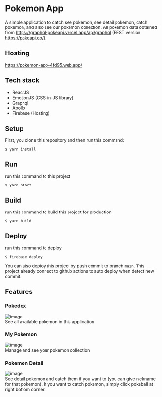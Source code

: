 # Pokemon App

A simple application to catch see pokemon, see detail pokemon, catch pokemon, and also see our pokemon collection. All pokemon data obtained from https://graphql-pokeapi.vercel.app/api/graphql (REST version https://pokeapi.co/).

## Hosting

https://pokemon-app-4fd95.web.app/

## Tech stack

- ReactJS
- EmotionJS (CSS-in-JS library)
- Graphql
- Apollo
- Firebase (Hosting)

## Setup

First, you clone this repository and then run this command:

```shell
$ yarn install
```

## Run

run this command to this project

```shell
$ yarn start
```

## Build

run this command to build this project for production

```shell
$ yarn build
```

## Deploy

run this command to deploy

```shell
$ firebase deploy
```

You can also deploy this project by push commit to branch `main`. This project already connect to github actions to auto deploy when detect new commit.

## Features

### Pokedex

![image](https://user-images.githubusercontent.com/32569977/112416471-505f6680-8d58-11eb-9bf0-bf450f3edd65.png) <br/>
See all available pokemon in this application

### My Pokemon

![image](https://user-images.githubusercontent.com/32569977/112416716-cd8adb80-8d58-11eb-8c45-6a95562e1698.png) <br/>
Manage and see your pokemon collection

### Pokemon Detail

![image](https://user-images.githubusercontent.com/32569977/112416745-db406100-8d58-11eb-8ed7-b23f7a94b7c0.png) <br/>
See detail pokemon and catch them if you want to (you can give nickname for that pokemon). If you want to catch pokemon, simply click pokeball at right bottom corner.
